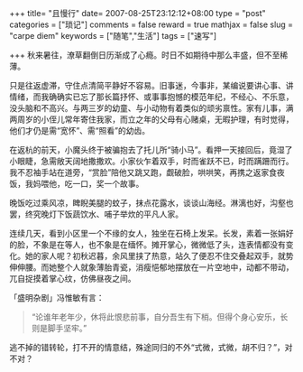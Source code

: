 +++
title= "且慢行"
date= 2007-08-25T23:12:12+08:00
type = "post"
categories = ["琐记"]
comments = false
reward = true
mathjax = false
slug = "carpe diem"
keywords = ["随笔","生活"]
tags = ["速写"]

+++
秋来暑往，潦草翻倒日历渐成了心瘾。时日不如期待中那么丰盛，但不至稀薄。

只是往返虚滞，守住点清简平静好不容易。旧事迷，今事非，某编说要讲心事、讲情绪，而我确确实已忘了那长篇抒怀、或事事抱憾的模范年纪，不经心、不乐意，没头脑和不高兴。与两三岁的幼童、与小动物有着类似的顽劣禀性。家有儿事，满两周岁的小侄儿常年寄住我家，而立之年的父母有心赌桌，无暇护理，有时觉得，他们才仍是需“宽怀”、需“照看”的幼齿。 

<!--more-->

在返杭的前天，小魔头终于被骗抱去了托儿所“骑小马”。看押一天接回后，竟湿了小眼睫，急需敞天阔地撒撒欢。小家伙乍着双手，时而雀跃不已，时而蹒跚而行。我不忍袖手站在道旁，“赏脸”陪他又跳又跑，觑破脸，哄哄笑，再携之返家食夜饭，我妈喂他，吃一口，奖一个故事。

晚饭吃过乘风凉，睥睨美腿的蚊子，抹点花露水，谈谈山海经。淋漓也好，沟壑也罢，终究晚灯下饭蔬饮水、哺子举炊的平凡人家。

连续几天，看到小区里一个不缘的女人，独坐在石椅上发呆。长发，素着一张娟好的脸，不象是在等人，也不象是在缅怀。摊开掌心，微微低了头，连表情都没有变化。她的家人呢？初秋迟暮，余风里挟了热意，站久了便忍不住交叠起双手，就势伸伸腰。而她整个人就象薄胎青瓷，消瘦悒郁地摆放在一片空地中，动都不带动，兀自捉摸着掌心纹，仿佛昼夜之间。

「盛明杂剧」冯惟敏有言：

> “论谁年老年少，休将此恨悲前事，自分吾生有下梢。但得个身心安乐，长则是脚手坚牢。”

逃不掉的错转轮，打不开的情意结，殊途同归的不外“式微，式微，胡不归？”，对不对？
